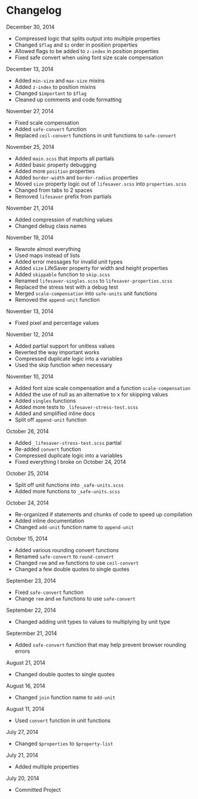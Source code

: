 Changelog
==========

December 30, 2014
+ Compressed logic that splits output into multiple properties
+ Changed `$flag` and `$z` order in position properties
+ Allowed flags to be added to `z-index` in position properties
+ Fixed safe convert when using font size scale compensation

December 13, 2014
+ Added `min-size` and `max-size` mixins
+ Added `z-index` to position mixins
+ Changed `$important` to `$flag`
+ Cleaned up comments and code formatting

November 27, 2014
+ Fixed scale compensation
+ Added `safe-convert` function
+ Replaced `ceil-convert` functions in unit functions to `safe-convert`

November 25, 2014
+ Added `main.scss` that imports all partials
+ Added basic property debugging
+ Added more `position` properties
+ Added `border-width` and `border-radius` properties
+ Moved `size` property logic out of `lifesaver.scss` into `properties.scss`
+ Changed from tabs to 2 spaces
+ Removed `lifesaver` prefix from partials

November 21, 2014
+ Added compression of matching values
+ Changed debug class names

November 19, 2014
+ Rewrote almost everything
+ Used maps instead of lists
+ Added error messages for invalid unit types
+ Added `size` LifeSaver property for width and height properties
+ Added `skippable` function to `skip.scss`
+ Renamed `lifesaver-singles.scss` to `lifesaver-properties.scss`
+ Replaced the stress test with a debug test
+ Merged `scale-compensation` into `safe-units` unit functions
+ Removed the `append-unit` function

November 13, 2014
+ Fixed pixel and percentage values

November 12, 2014
+ Added partial support for unitless values
+ Reverted the way important works
+ Compressed duplicate logic into a variables
+ Used the skip function when necessary

November 10, 2014
+ Added font size scale compensation and a function `scale-compensation`
+ Added the use of null as an alternative to x for skipping values
+ Added `singles` functions
+ Added more tests to `_lifesaver-stress-test.scss`
+ Added and simplified inline docs
+ Split off `append-unit` function

October 26, 2014
+ Added `_lifesaver-stress-test.scss` partial
+ Re-added `convert` function
+ Compressed duplicate logic into a variables
+ Fixed everything I broke on October 24, 2014

October 25, 2014
+ Split off unit functions into `_safe-units.scss`
+ Added more functions to `_safe-units.scss`

October 24, 2014
+ Re-organized if statements and chunks of code to speed up compilation
+ Added inline documentation
+ Changed `add-unit` function name to `append-unit`

October 15, 2014
+ Added various rounding convert functions
+ Renamed `safe-convert` to `round-convert`
+ Changed `rem` and `em` functions to use `ceil-convert`
+ Changed a few double quotes to single quotes

September 23, 2014
+ Fixed `safe-convert` function
+ Change `rem` and `em` functions to use `safe-convert`

September 22, 2014
+ Changed adding unit types to values to multiplying by unit type

Septermber 21, 2014
+ Added `safe-convert` function that may help prevent browser rounding errors

August 21, 2014
+ Changed double quotes to single quotes

August 16, 2014
+ Changed `join` function name to `add-unit`

August 11, 2014
+ Used `convert` function in unit functions

July 27, 2014
+ Changed `$properties` to `$property-list`

July 21, 2014
+ Added multiple properties

July 20, 2014
+ Committed Project
